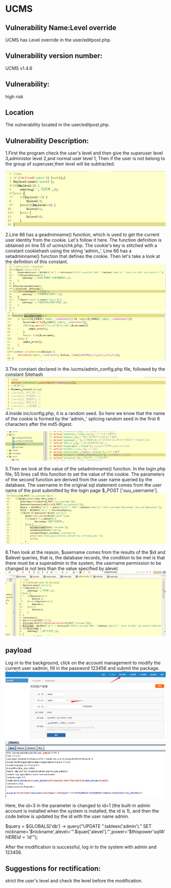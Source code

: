 # UCMS
## Vulnerability Name:Level override
UCMS has Level override in the user/editpost.php.
## Vulnerability version number:
UCMS v1.4.6
## Vulnerability:
high risk
## Location
The vulnerability located in the user/editpost.php.
## Vulnerability Description:
1.First the program check the user's level and then give the superuser level 3,administor level 2,and normal user level 1,
Then if the user is not belong to the group of superuser,their level will be subtracted.

![imgage](https://github.com/blackstar24/UCMS/blob/master/15.png) 

2.Line 86 has a geadminname() function, which is used to get the current user identity from the cookie. Let's follow it here.
The function definition is obtained on line 55 of ucms/chk.php. The cookie's key is stitched with a constant cookiehash using the string ‘admin_’. 
Line 66 has a setadminname() function that defines the cookie. Then let's take a look at the definition of this constant.
![imgage](https://github.com/blackstar24/UCMS/blob/master/16.png) 
![imgage](https://github.com/blackstar24/UCMS/blob/master/17.png) 

3.The constant declared in the /ucms/admin_config.php file, followed by the constant Sitehash
![imgage](https://github.com/blackstar24/UCMS/blob/master/18.png)
4.Inside inc/config.php, it is a random seed. So here we know that the name of the cookie is formed by the 'admin_' splicing random seed in the first 6 characters after the md5 digest.

![imgage](https://github.com/blackstar24/UCMS/blob/master/19.png) 

5.Then we look at the value of the setadminname() function. In the login.php file, 55 lines call this function to set the value of the cookie. 
The parameters of the second function are derived from the user name queried by the database. The username in the original sql statement comes from the user name of the post submitted by the login page $_POST ['uuu_username'].
![imgage](https://github.com/blackstar24/UCMS/blob/master/20.png) 

6.Then look at the reason, $username comes from the results of the $id and $alevel queries, that is, the database records, 
the condition to be met is that there must be a superadmin in the system, the username permission to be changed is not less than the value specified by alevel.
![imgage](https://github.com/blackstar24/UCMS/blob/master/21.png) 
## payload
Log in to the background, click on the account management to modify the current user sadmin,
fill in the password 123456 and submit the package.
![imgage](https://github.com/blackstar24/UCMS/blob/master/22.png) 
![imgage](https://github.com/blackstar24/UCMS/blob/master/23.png) 

Here, the id=3 in the parameter is changed to id=1 (the built-in admin account is installed when the system is installed, the id is 1), 
and then the code below is updated by the id with the user name admin.

$query = $GLOBALS['db'] -> query("UPDATE ".tableex('admin')." SET nickname='$nickname',alevel='".$quan['alevel']."',power='$thispower'$sql WHERE id='$id'");

After the modification is successful, log in to the system with admin and 123456.
## Suggestions for rectification:
strict the user's level and check the level before the modification.
